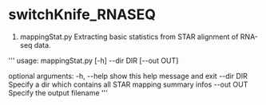 # switchKnife_RNASEQ

1. mappingStat.py
Extracting basic statistics from STAR alignment of RNA-seq data.

'''
usage: mappingStat.py [-h] --dir DIR [--out OUT]

optional arguments:
  -h, --help  show this help message and exit
  --dir DIR   Specify a dir which contains all STAR mapping summary infos
  --out OUT   Specify the output filename
'''
